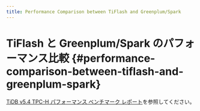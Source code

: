```yaml
---
title: Performance Comparison between TiFlash and Greenplum/Spark
---
```


# TiFlash と Greenplum/Spark のパフォーマンス比較 {#performance-comparison-between-tiflash-and-greenplum-spark}

[TiDB v5.4 TPC-H パフォーマンス ベンチマーク レポート](https://docs.pingcap.com/tidb/stable/v5.4-performance-benchmarking-with-tpch)を参照してください。

